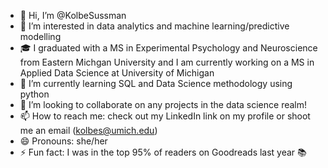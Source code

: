 - 👋 Hi, I’m @KolbeSussman
- 👀 I’m interested in data analytics and machine learning/predictive modelling
- 🎓 I graduated with a MS in Experimental Psychology and Neuroscience from Eastern Michgan University and I am currently working on a MS in Applied Data Science at University of Michigan
- 🌱 I’m currently learning SQL and Data Science methodology using python
- 💞️ I’m looking to collaborate on any projects in the data science realm!
- 📫 How to reach me: check out my LinkedIn link on my profile or shoot me an email (kolbes@umich.edu)
- 😄 Pronouns: she/her
- ⚡ Fun fact: I was in the top 95% of readers on Goodreads last year 📚

